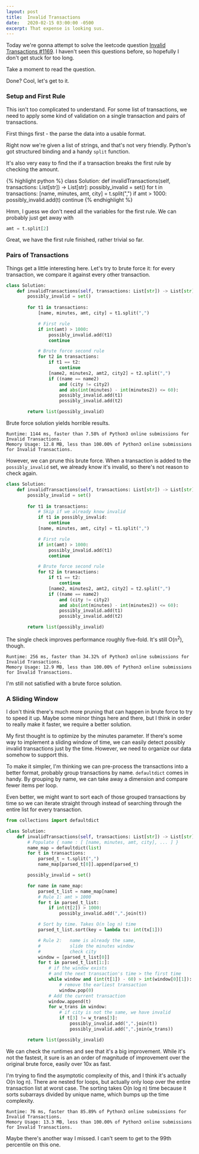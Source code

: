 ```yaml
---
layout: post
title:  Invalid Transactions
date:   2020-02-15 03:00:00 -0500
excerpt: That expense is looking sus.
---
```

Today we're gonna attempt to solve the leetcode question [Invalid Transactions #1169](https://leetcode.com/problems/invalid-transactions). I haven't seen this questions before, so hopefully I don't get stuck for too long.

Take a moment to read the question.

Done? Cool, let's get to it.

### Setup and First Rule

This isn't too complicated to understand. For some list of transactions, we need to apply some kind of validation on a single transaction and pairs of transactions.

First things first - the parse the data into a usable format.

Right now we're given a list of strings, and that's not very friendly. Python's got structured binding and a handy `split` function.

It's also very easy to find the if a transaction breaks the first rule by checking the amount.

{% highlight python %}
class Solution:
    def invalidTransactions(self, transactions: List[str]) -> List[str]:
        possibly_invalid = set()
        for t in transactions:
            [name, minutes, amt, city] = t.split(",")
            if amt > 1000:
                possibly_invalid.add(t)
                continue
{% endhighlight %}

Hmm, I guess we don't need all the variables for the first rule. We can probably just get away with
```python
amt = t.split[2]
```
Great, we have the first rule finished, rather trivial so far.

### Pairs of Transactions
Things get a little interesting here.
Let's try to brute force it: for every transaction, we compare it against every other transaction.
```python
class Solution:
    def invalidTransactions(self, transactions: List[str]) -> List[str]:
        possibly_invalid = set()
        
        for t1 in transactions:
            [name, minutes, amt, city] = t1.split(",")

            # First rule
            if int(amt) > 1000:
                possibly_invalid.add(t1)
                continue

            # Brute force second rule
            for t2 in transactions:
                if t1 == t2:
                    continue
                [name2, minutes2, amt2, city2] = t2.split(",")
                if ((name == name2)
                    and (city != city2)
                    and abs(int(minutes) - int(minutes2)) <= 60):
                    possibly_invalid.add(t1)
                    possibly_invalid.add(t2)

        return list(possibly_invalid)
```
Brute force solution yields horrible results.
```
Runtime: 1144 ms, faster than 7.58% of Python3 online submissions for Invalid Transactions.
Memory Usage: 12.8 MB, less than 100.00% of Python3 online submissions for Invalid Transactions.
```
However, we can prune this brute force. When a transaction is added to the `possibly_invalid` set, we already know it's invalid, so there's not reason to check again.
```python
class Solution:
    def invalidTransactions(self, transactions: List[str]) -> List[str]:
        possibly_invalid = set()
        
        for t1 in transactions:
            # Skip if we already know invalid
            if t1 in possibly_invalid:
                continue
            [name, minutes, amt, city] = t1.split(",")

            # First rule
            if int(amt) > 1000:
                possibly_invalid.add(t1)
                continue

            # Brute force second rule
            for t2 in transactions:
                if t1 == t2:
                    continue
                [name2, minutes2, amt2, city2] = t2.split(",")
                if ((name == name2)
                    and (city != city2)
                    and abs(int(minutes) - int(minutes2)) <= 60):
                    possibly_invalid.add(t1)
                    possibly_invalid.add(t2)

        return list(possibly_invalid)
```
The single check improves performance roughly five-fold. It's still O(n<sup>2</sup>), though.

```
Runtime: 256 ms, faster than 34.32% of Python3 online submissions for Invalid Transactions.
Memory Usage: 12.9 MB, less than 100.00% of Python3 online submissions for Invalid Transactions.
```

I'm still not satisfied with a brute force solution.

### A Sliding Window

I don't think there's much more pruning that can happen in brute force to try to speed it up. Maybe some minor things here and there, but I think in order to really make it faster, we require a better solution.

My first thought is to optimize by the minutes parameter. If there's some way to implement a sliding window of time, we can easily detect possibly invalid transactions just by the time.
However, we need to organize our data somehow to support this.

To make it simpler, I'm thinking we can pre-process the transactions into a better format, probably group transactions by name. `defaultdict` comes in handy.
By grouping by name, we can take away a dimension and compare fewer items per loop.

Even better, we might want to sort each of those grouped transactions by time so we can iterate straight through instead of searching through the entire list for every transaction.

```python
from collections import defaultdict

class Solution:
    def invalidTransactions(self, transactions: List[str]) -> List[str]:
        # Populate { name : [ [name, minutes, amt, city], ... ] }
        name_map = defaultdict(list)
        for t in transactions:
            parsed_t = t.split(",")
            name_map[parsed_t[0]].append(parsed_t)

        possibly_invalid = set()

        for name in name_map:
            parsed_t_list = name_map[name]
            # Rule 1: amt > 1000
            for t in parsed_t_list:
                if int(t[2]) > 1000:
                    possibly_invalid.add(",".join(t))

            # Sort by time. Takes O(n log n) time
            parsed_t_list.sort(key = lambda tx: int(tx[1]))

            # Rule 2:   name is already the same,
            #           slide the minutes window
            #           check city
            window = [parsed_t_list[0]]
            for t in parsed_t_list[1:]:
                # if the window exists
                # and the next transaction's time > the first time
                while window and (int(t[1]) - 60) > int(window[0][1]):
                    # remove the earliest transaction
                    window.pop(0)
                # Add the current transaction
                window.append(t)
                for w_trans in window:
                    # if city is not the same, we have invalid
                    if t[3] != w_trans[3]:
                        possibly_invalid.add(",".join(t))
                        possibly_invalid.add(",".join(w_trans))

        return list(possibly_invalid)
```

We can check the runtimes and see that it's a big improvement.
While it's not the fastest, it sure is an an order of magnitude of improvement over the original brute force, easily over 10x as fast.

I'm trying to find the asymptotic complexity of this, and I think it's actually O(n log n). There are nested for loops, but actually only loop over the entire transaction list at worst case.
The sorting takes O(n log n) time because it sorts subarrays divided by unique name, which bumps up the time complexity.

```
Runtime: 76 ms, faster than 85.89% of Python3 online submissions for Invalid Transactions.
Memory Usage: 13.3 MB, less than 100.00% of Python3 online submissions for Invalid Transactions.
```

Maybe there's another way I missed. I can't seem to get to the 99th percentile on this one.
